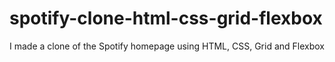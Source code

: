 # spotify-clone-html-css-grid-flexbox
I made a clone of the Spotify homepage using HTML, CSS, Grid and Flexbox
